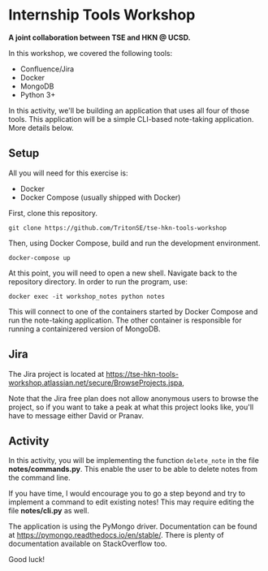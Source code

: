# Internship Tools Workshop

**A joint collaboration between TSE and HKN @ UCSD.**

In this workshop, we covered the following tools:

* Confluence/Jira
* Docker
* MongoDB
* Python 3+

In this activity, we'll be building an application that uses all four of those tools.
This application will be a simple CLI-based note-taking application. More details below.

## Setup

All you will need for this exercise is:

* Docker
* Docker Compose (usually shipped with Docker)

First, clone this repository.

```
git clone https://github.com/TritonSE/tse-hkn-tools-workshop
```

Then, using Docker Compose, build and run the development environment.

```
docker-compose up
```

At this point, you will need to open a new shell. Navigate back to the
repository directory. In order to run the program, use:

```
docker exec -it workshop_notes python notes
```

This will connect to one of the containers started by Docker Compose
and run the note-taking application. The other container is responsible
for running a containizered version of MongoDB.

## Jira

The Jira project is located at https://tse-hkn-tools-workshop.atlassian.net/secure/BrowseProjects.jspa,

Note that the Jira free plan does not allow anonymous users to browse the project,
so if you want to take a peak at what this project looks like, you'll have to message
either David or Pranav.

## Activity

In this activity, you will be implementing the function `delete_note`
in the file **notes/commands.py**. This enable the user to be able
to delete notes from the command line.

If you have time, I would encourage you to go a step beyond and
try to implement a command to edit existing notes! This may require
editing the file **notes/cli.py** as well.

The application is using the PyMongo driver. Documentation can
be found at https://pymongo.readthedocs.io/en/stable/. There is
plenty of documentation available on StackOverflow too.

Good luck!
